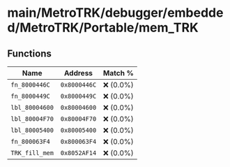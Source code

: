 # main/MetroTRK/debugger/embedded/MetroTRK/Portable/mem_TRK

## Functions

| Name | Address | Match % |
|------|---------|---------|
| `fn_8000446C` | `0x8000446C` | :x: (0.0%) |
| `fn_8000449C` | `0x8000449C` | :x: (0.0%) |
| `lbl_80004600` | `0x80004600` | :x: (0.0%) |
| `lbl_80004F70` | `0x80004F70` | :x: (0.0%) |
| `lbl_80005400` | `0x80005400` | :x: (0.0%) |
| `fn_800063F4` | `0x800063F4` | :x: (0.0%) |
| `TRK_fill_mem` | `0x8052AF14` | :x: (0.0%) |